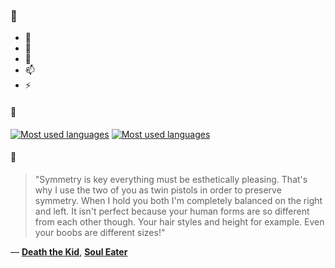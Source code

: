 ### 👋

- 🔭
- 🌱
- 💬
- 📫
- ⚡

#### 🧏

[![Most used languages](https://github-readme-stats-aynah.vercel.app/api/top-langs/?username=aynh&theme=solarized-dark&langs_count=6&layout=compact&hide_title=true)](https://github.com/anuraghazra/github-readme-stats#gh-dark-mode-only)
[![Most used languages](https://github-readme-stats-aynah.vercel.app/api/top-langs/?username=aynh&theme=solarized-light&langs_count=6&layout=compact&hide_title=true)](https://github.com/anuraghazra/github-readme-stats#gh-light-mode-only)

#### 💬

> "Symmetry is key everything must be esthetically pleasing. That's why I use the two of you as twin pistols in order to preserve symmetry. When I hold you both I'm completely balanced on the right and left. It isn't perfect because your human forms are so different from each other though. Your hair styles and height for example. Even your boobs are different sizes!"

&mdash; [**Death the Kid**](https://myanimelist.net/character.php?q=Death%20the%20Kid&cat=character), [**Soul Eater**](https://myanimelist.net/search/all?q=Soul%20Eater&cat=all)
